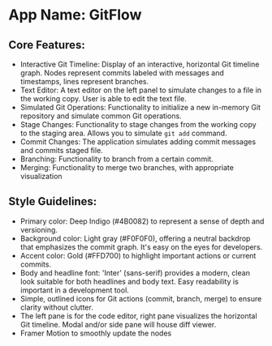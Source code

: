 # **App Name**: GitFlow

## Core Features:

- Interactive Git Timeline: Display of an interactive, horizontal Git timeline graph. Nodes represent commits labeled with messages and timestamps, lines represent branches.
- Text Editor: A text editor on the left panel to simulate changes to a file in the working copy. User is able to edit the text file.
- Simulated Git Operations: Functionality to initialize a new in-memory Git repository and simulate common Git operations.
- Stage Changes: Functionality to stage changes from the working copy to the staging area. Allows you to simulate `git add` command.
- Commit Changes: The application simulates adding commit messages and commits staged file.
- Branching: Functionality to branch from a certain commit.
- Merging: Functionality to merge two branches, with appropriate visualization

## Style Guidelines:

- Primary color: Deep Indigo (#4B0082) to represent a sense of depth and versioning.
- Background color: Light gray (#F0F0F0), offering a neutral backdrop that emphasizes the commit graph. It's easy on the eyes for developers.
- Accent color: Gold (#FFD700) to highlight important actions or current commits.
- Body and headline font: 'Inter' (sans-serif) provides a modern, clean look suitable for both headlines and body text. Easy readability is important in a development tool.
- Simple, outlined icons for Git actions (commit, branch, merge) to ensure clarity without clutter.
- The left pane is for the code editor, right pane visualizes the horizontal Git timeline. Modal and/or side pane will house diff viewer.
- Framer Motion to smoothly update the nodes